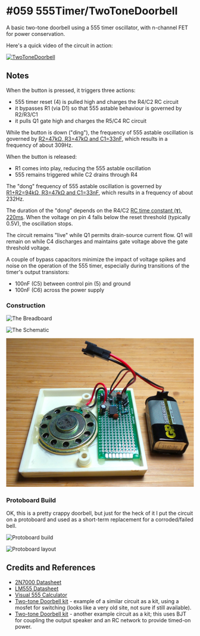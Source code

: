 # #059 555Timer/TwoToneDoorbell

A basic two-tone doorbell using a 555 timer oscillator, with n-channel FET for power conservation.

Here's a quick video of the circuit in action:

[![TwoToneDoorbell](https://img.youtube.com/vi/yD5Hbg0qQJE/0.jpg)](https://www.youtube.com/watch?v=yD5Hbg0qQJE)


## Notes

When the button is pressed, it triggers three actions:

* 555 timer reset (4) is pulled high and charges the R4/C2 RC circuit
* it bypasses R1 (via D1) so that 555 astable behaviour is governed by R2/R3/C1
* it pulls Q1 gate high and charges the R5/C4 RC circuit

While the button is down ("ding"), the frequency of 555 astable oscillation
is governed by [R2=47kΩ, R3=47kΩ and C1=33nF](http://visual555.tardate.com/?mode=astable&r1=47&r2=47&c=0.033),
which results in a frequency of about 309Hz.

When the button is released:

* R1 comes into play, reducing the 555 astable oscillation
* 555 remains triggered while C2 drains through R4

The "dong" frequency of 555 astable oscillation
is governed by [R1+R2=94kΩ, R3=47kΩ and C1=33nF](http://visual555.tardate.com/?mode=astable&r1=94&r2=47&c=0.033),
which results in a frequency of about 232Hz.

The duration of the "dong" depends on the R4/C2 [RC time constant (𝛕)](http://en.wikipedia.org/wiki/RC_time_constant),
[220ms](https://www.wolframalpha.com/input/?i=22k%CE%A9+*+10%CE%BCF).
When the voltage on pin 4 falls below the reset threshold (typically 0.5V), the oscillation stops.

The circuit remains "live" while Q1 permits drain-source current flow. Q1 will remain on while C4 discharges and maintains gate voltage above the gate threshold voltage.

A couple of bypass capacitors minimize the impact of voltage spikes and noise on the operation of the 555 timer, especially during transitions of the timer's output transistors:

* 100nF (C5) between control pin (5) and ground
* 100nF (C6) across the power supply

### Construction

![The Breadboard](./assets/TwoToneDoorbell_bb.jpg?raw=true)

![The Schematic](./assets/TwoToneDoorbell_schematic.jpg?raw=true)

![The Build](./assets/TwoToneDoorbell_build.jpg?raw=true)

### Protoboard Build

OK, this is a pretty crappy doorbell, but just for the heck of it I put the circuit on a protoboard and used as a
short-term replacement for a corroded/failed bell.

![Protoboard build](./assets/TwoToneDoorbell_pcb_build.jpg?raw=true)

![Protoboard layout](./assets/TwoToneDoorbell_pcb_layout.jpg?raw=true)


## Credits and References
* [2N7000 Datasheet](https://www.futurlec.com/Transistors/2N7000.shtml)
* [LM555 Datasheet](https://www.futurlec.com/Linear/LM555CN.shtml)
* [Visual 555 Calculator](http://visual555.tardate.com)
* [Two-tone Doorbell kit](http://cdselectronics.com/kits/two%20tone%20door%20bell.htm) - example of a similar circuit as a kit, using a mosfet for switching (looks like a very old site, not sure if still available).
* [Two-tone Doorbell kit](https://www.aliexpress.com/item/555-doorbell-kit-ding-dong-doorbell-kit-diy-electronic-kit-diy-digital-kit/1682713914.html) - another example circuit as a kit; this uses BJT for coupling the output speaker and an RC network to provide timed-on power.
